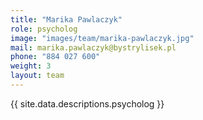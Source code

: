 ```yaml
---
title: "Marika Pawlaczyk"
role: psycholog
image: "images/team/marika-pawlaczyk.jpg"
mail: marika.pawlaczyk@bystrylisek.pl
phone: "884 027 600"
weight: 3
layout: team
---
```


{{ site.data.descriptions.psycholog }}
